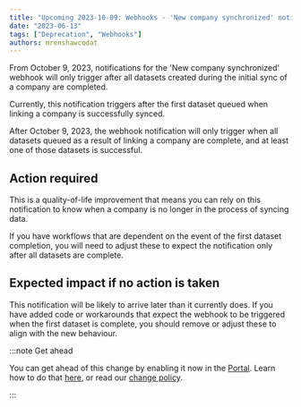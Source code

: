 ```yaml
---
title: "Upcoming 2023-10-09: Webhooks - 'New company synchronized' notification triggers after all datasets are complete"
date: "2023-06-13"
tags: ["Deprecation", "Webhooks"]
authors: mrenshawcodat
---
```


From October 9, 2023, notifications for the 'New company synchronized' webhook will only trigger after all datasets created during the initial sync of a company are completed.

<!--truncate-->

Currently, this notification triggers after the first dataset queued when linking a company is successfully synced. 

After October 9, 2023, the webhook notification will only trigger when all datasets queued as a result of linking a company are complete, and at least one of those datasets is successful. 


## Action required​

This is a quality-of-life improvement that means you can rely on this notification to know when a company is no longer in the process of syncing data. 

If you have workflows that are dependent on the event of the first dataset completion, you will need to adjust these to expect the notification only after all datasets are complete.


## Expected impact if no action is taken​

This notification will be likely to arrive later than it currently does. If you have added code or workarounds that expect the webhook to be triggered when the first dataset is complete, you should remove or adjust these to align with the new behaviour. 

:::note Get ahead

You can get ahead of this change by enabling it now in the [Portal](https://app.codat.io/developers/api-deprecations). Learn how to do that [here](https://docs.codat.io/other/portal/developers), or read our [change policy](https://docs.codat.io/introduction/change-policy).

:::
